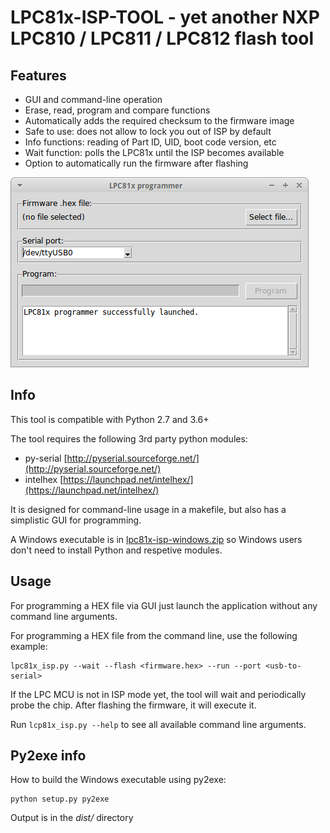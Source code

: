 # LPC81x-ISP-TOOL - yet another NXP LPC810 / LPC811 / LPC812 flash tool

## Features

- GUI and command-line operation
- Erase, read, program and compare functions
- Automatically adds the required checksum to the firmware image
- Safe to use: does not allow to lock you out of ISP by default
- Info functions: reading of Part ID, UID, boot code version, etc
- Wait function: polls the LPC81x until the ISP becomes available
- Option to automatically run the firmware after flashing


![LPC81x-ISP-tool screenshot](lpc81x_isp-screenshot.png "LPC81x-ISP-tool screenshot")


## Info

This tool is compatible with Python 2.7 and 3.6+

The tool requires the following 3rd party python modules:
- py-serial [http://pyserial.sourceforge.net/](http://pyserial.sourceforge.net/)
- intelhex [https://launchpad.net/intelhex/](https://launchpad.net/intelhex/)


It is designed for command-line usage in a makefile, but also has a simplistic GUI for programming.

A Windows executable is in [lpc81x-isp-windows.zip](lpc81x-isp-windows.zip) so Windows users don't need to install Python and respetive modules.


## Usage

For programming a HEX file via GUI just launch the application without any command line arguments.

For programming a HEX file from the command line, use the following example:

```
lpc81x_isp.py --wait --flash <firmware.hex> --run --port <usb-to-serial>
```

If the LPC MCU is not in ISP mode yet, the tool will wait and periodically probe the chip. After flashing the firmware, it will execute it.

Run ``lcp81x_isp.py --help`` to see all available command line arguments.


## Py2exe info

How to build the Windows executable using py2exe:

```
python setup.py py2exe
```

Output is in the *dist/* directory
